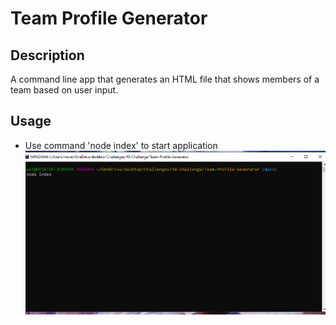 # Team Profile Generator

## Description

A command line app that generates an HTML file that shows members of a team based on user input.

## Usage

* Use command 'node index' to start application
![step-1](assets\images\step-1.png)